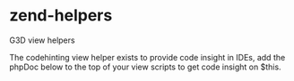zend-helpers
============

G3D view helpers

The codehinting view helper exists to provide code insight in IDEs, add 
the phpDoc below to the top of your view scripts to get code insight on $this.

<?php /** @var $this G3D_View_Codehinting */ ?>